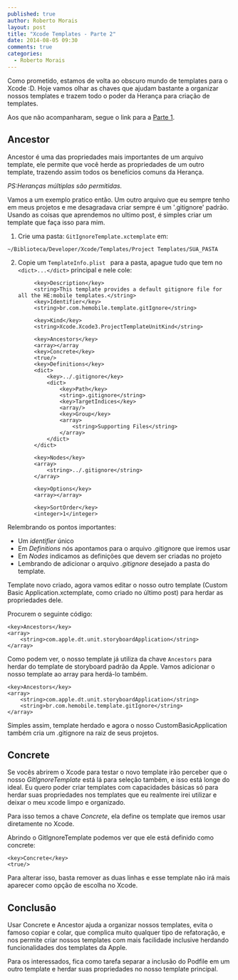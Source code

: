 ```yaml
---
published: true
author: Roberto Morais
layout: post
title: "Xcode Templates - Parte 2"
date: 2014-08-05 09:30
comments: true
categories:
  - Roberto Morais
---
```


Como prometido, estamos de volta ao obscuro mundo de templates para o Xcode :D. Hoje vamos olhar as chaves que ajudam bastante a organizar nossos templates e trazem todo o poder da Herança para criação de templates.

<!--more-->

Aos que não acompanharam, segue o link para a [Parte 1](http://hemobile.com.br/blog/2014/06/27/xcode-templates-parte-1/).

## Ancestor

Ancestor é uma das propriedades mais importantes de um arquivo template, ele permite que você herde as propriedades de um outro template, trazendo assim todos os benefícios comuns da Herança. 

*PS:Heranças múltiplas são permitidas.*

Vamos a um exemplo pratico então. Um outro arquivo que eu sempre tenho em meus projetos e me desagradava criar sempre é um '.gitignore' padrão. Usando as coisas que aprendemos no ultimo post, é simples criar um template que faça isso para mim.

1. Crie uma pasta: `GitIgnoreTemplate.xctemplate` em:
```
~/Biblioteca/Developer/Xcode/Templates/Project Templates/SUA_PASTA
```
2. Copie um `TemplateInfo.plist ` para a pasta, apague tudo que tem no `<dict>...</dict>` principal e nele cole: 
	
    		<key>Description</key>
        	<string>This template provides a default gitignore file for all the HE:mobile templates.</string>	
        	<key>Identifier</key>
        	<string>br.com.hemobile.template.gitIgnore</string>
        	
        	<key>Kind</key>
        	<string>Xcode.Xcode3.ProjectTemplateUnitKind</string>
        	
        	<key>Ancestors</key>
        	<array></array	
    		<key>Concrete</key>
    		<true/>
        	<key>Definitions</key>
        	<dict>
        		<key>../.gitignore</key>
        		<dict>
                	<key>Path</key>
                    <string>.gitignore</string>
                    <key>TargetIndices</key>
                    <array/>
                    <key>Group</key>
                    <array>
                        <string>Supporting Files</string>
                    </array>
                </dict>
        	</dict>
        	
        	<key>Nodes</key>
        	<array>
                <string>../.gitignore</string>
            </array>
        	
        	<key>Options</key>
            <array></array>
        	
        	<key>SortOrder</key>
        	<integer>1</integer>

Relembrando os pontos importantes:

* Um *identifier* único
* Em *Definitions* nós apontamos para o arquivo .gitignore que iremos usar
* Em *Nodes* indicamos as definições que devem ser criadas no projeto
* Lembrando de adicionar o arquivo *.gitignore* desejado a pasta do template.

Template novo criado, agora vamos editar o nosso outro template (Custom Basic Application.xctemplate, como criado no último post) para herdar as propriedades dele.

Procurem o seguinte código:

	<key>Ancestors</key>
	<array>
		<string>com.apple.dt.unit.storyboardApplication</string>
	</array>
	
Como podem ver, o nosso template já utiliza da chave `Ancestors` para herdar do template de storyboard padrão da Apple. Vamos adicionar o nosso template ao array para herdá-lo também.

	<key>Ancestors</key>
	<array>
		<string>com.apple.dt.unit.storyboardApplication</string>
		<string>br.com.hemobile.template.gitIgnore</string>
	</array>
	
Simples assim, template herdado e agora o nosso CustomBasicApplication também cria um .gitignore na raiz de seus projetos. 

## Concrete

Se vocês abrirem o Xcode para testar o novo template irão perceber que o nosso *GitIgnoreTemplate*  está lá para seleção também, e isso está longe do ideal. Eu quero poder criar templates com capacidades básicas só para herdar suas propriedades nos templates que eu realmente irei utilizar e deixar o meu xcode limpo e organizado.

Para isso temos a chave *Concrete*, ela define os template que iremos usar diretamente no Xcode.

Abrindo o GitIgnoreTemplate podemos ver que ele está definido como concrete:

    <key>Concrete</key>
    <true/>
 
Para alterar isso, basta remover as duas linhas e esse template não irá mais aparecer como opção de escolha no Xcode.

## Conclusão

Usar Concrete e Ancestor ajuda a organizar nossos templates, evita o famoso copiar e colar, que complica muito qualquer tipo de refatoração, e nos permite criar nossos templates com mais facilidade inclusive herdando funcionalidades dos templates da Apple.

Para os interessados, fica como tarefa separar a inclusão do Podfile em um outro template e herdar suas propriedades no nosso template principal.
